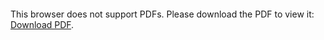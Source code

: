 <object data="christ-in-song/CIS1908pdfs/037.pdf" type="application/pdf" width="100%" height="1024px">
    <embed src="christ-in-song/CIS1908pdfs/037.pdf">
        <p>This browser does not support PDFs. Please download the PDF to view it: <a href="christ-in-song/CIS1908pdfs/037.pdf">Download PDF</a>.</p>
    </embed>
</object>
